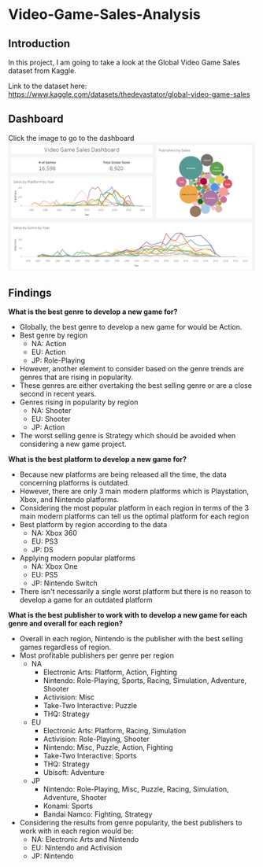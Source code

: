# Video-Game-Sales-Analysis
## Introduction
In this project, I am going to take a look at the Global Video Game Sales dataset from Kaggle.

Link to the dataset here: https://www.kaggle.com/datasets/thedevastator/global-video-game-sales

## Dashboard
Click the image to go to the dashboard<br>
[<img src="dashboard_ss.png">](https://public.tableau.com/views/Game_Sales_Dashboard_16958861228720/Game_Sales_Dashboard?:language=en-US&publish=yes&:display_count=n&:origin=viz_share_link)

## Findings
**What is the best genre to develop a new game for?**
* Globally, the best genre to develop a new game for would be Action.
* Best genre by region
  * NA: Action
  * EU: Action
  * JP: Role-Playing
* However, another element to consider based on the genre trends are genres that are rising in popularity.
* These genres are either overtaking the best selling genre or are a close second in recent years.
* Genres rising in popularity by region
  * NA: Shooter
  * EU: Shooter
  * JP: Action
* The worst selling genre is Strategy which should be avoided when considering a new game project.
  
**What is the best platform to develop a new game for?**
* Because new platforms are being released all the time, the data concerning platforms is outdated.
* However, there are only 3 main modern platforms which is Playstation, Xbox, and Nintendo platforms.
* Considering the most popular platform in each region in terms of the 3 main modern platforms can tell us the optimal platform for each region
* Best platform by region according to the data
  * NA: Xbox 360
  * EU: PS3
  * JP: DS
* Applying modern popular platforms
  * NA: Xbox One
  * EU: PS5
  * JP: Nintendo Switch
* There isn't necessarily a single worst platform but there is no reason to develop a game for an outdated platform

**What is the best publisher to work with to develop a new game for each genre and overall for each region?**
* Overall in each region, Nintendo is the publisher with the best selling games regardless of region.
* Most profitable publishers per genre per region
  * NA
    * Electronic Arts: Platform, Action, Fighting
    * Nintendo: Role-Playing, Sports, Racing, Simulation, Adventure, Shooter
    * Activision: Misc
    * Take-Two Interactive: Puzzle
    * THQ: Strategy
  * EU
    * Electronic Arts: Platform, Racing, Simulation
    * Activision: Role-Playing, Shooter
    * Nintendo: Misc, Puzzle, Action, Fighting
    * Take-Two Interactive: Sports
    * THQ: Strategy
    * Ubisoft: Adventure
  * JP
    * Nintendo: Role-Playing, Misc, Puzzle, Racing, Simulation, Adventure, Shooter
    * Konami: Sports
    * Bandai Namco: Fighting, Strategy
* Considering the results from genre popularity, the best publishers to work with in each region would be:
  * NA: Electronic Arts and Nintendo
  * EU: Nintendo and Activision
  * JP: Nintendo
